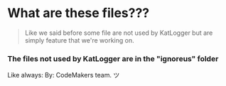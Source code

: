 # What are these files???
> Like we said before some file are not used by KatLogger but are simply feature that we're working on.
### The files not used by KatLogger are in the "ignoreus" folder

Like always:
By: CodeMakers team. ツ
